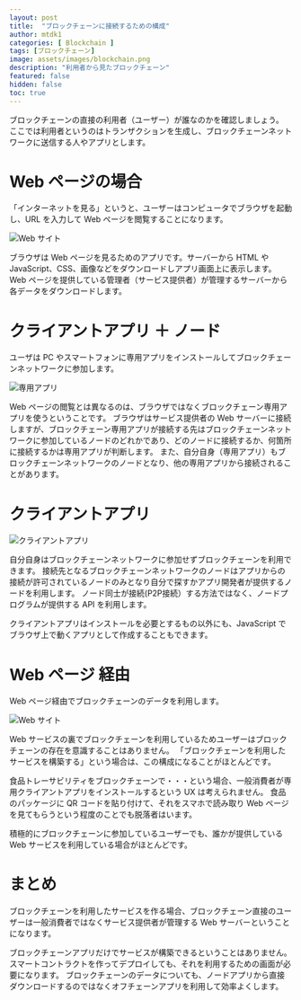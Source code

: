 ```yaml
---
layout: post
title:  "ブロックチェーンに接続するための構成"
author: mtdk1
categories: [ Blockchain ]
tags: [ブロックチェーン]
image: assets/images/blockchain.png
description: "利用者から見たブロックチェーン"
featured: false
hidden: false
toc: true
---
```


ブロックチェーンの直接の利用者（ユーザー）が誰なのかを確認しましょう。
ここでは利用者というのはトランザクションを生成し、ブロックチェーンネットワークに送信する人やアプリとします。

# Web ページの場合

「インターネットを見る」というと、ユーザーはコンピュータでブラウザを起動し、URL を入力して Web ページを閲覧することになります。

![Web サイト]({{site.baseurl}}/assets/images/blockchain/web.png)

ブラウザは Web ページを見るためのアプリです。サーバーから HTML や JavaScript、CSS、画像などをダウンロードしアプリ画面上に表示します。
Web ページを提供している管理者（サービス提供者）が管理するサーバーから各データをダウンロードします。


# クライアントアプリ ＋ ノード

ユーザは PC やスマートフォンに専用アプリをインストールしてブロックチェーンネットワークに参加します。

![専用アプリ]({{site.baseurl}}/assets/images/blockchain/nodeapp.png)

Web ページの閲覧とは異なるのは、ブラウザではなくブロックチェーン専用アプリを使うということです。
ブラウザはサービス提供者の Web サーバーに接続しますが、ブロックチェーン専用アプリが接続する先はブロックチェーンネットワークに参加しているノードのどれかであり、どのノードに接続するか、何箇所に接続するかは専用アプリが判断します。
また、自分自身（専用アプリ）もブロックチェーンネットワークのノードとなり、他の専用アプリから接続されることがあります。


# クライアントアプリ

![クライアントアプリ]({{site.baseurl}}/assets/images/blockchain/nodeapp2.png)

自分自身はブロックチェーンネットワークに参加せずブロックチェーンを利用できます。
接続先となるブロックチェーンネットワークのノードはアプリからの接続が許可されているノードのみとなり自分で探すかアプリ開発者が提供するノードを利用します。
ノード同士が接続(P2P接続）する方法ではなく、ノードプログラムが提供する API を利用します。

クライアントアプリはインストールを必要とするもの以外にも、JavaScript でブラウザ上で動くアプリとして作成することもできます。


# Web ページ 経由

Web ページ経由でブロックチェーンのデータを利用します。

![Web サイト]({{site.baseurl}}/assets/images/blockchain/webnode.png)

Web サービスの裏でブロックチェーンを利用しているためユーザーはブロックチェーンの存在を意識することはありません。
「ブロックチェーンを利用したサービスを構築する」という場合は、この構成になることがほとんどです。


食品トレーサビリティをブロックチェーンで・・・という場合、一般消費者が専用クライアントアプリをインストールするという UX は考えられません。
食品のパッケージに QR コードを貼り付けて、それをスマホで読み取り Web ページを見てもらうという程度のことでも脱落者はいます。


積極的にブロックチェーンに参加しているユーザーでも、誰かが提供している Web サービスを利用している場合がほとんどです。


# まとめ

ブロックチェーンを利用したサービスを作る場合、ブロックチェーン直接のユーザーは一般消費者ではなくサービス提供者が管理する Web サーバーということになります。


ブロックチェーンアプリだけでサービスが構築できるということはありません。スマートコントラクトを作ってデプロイしても、それを利用するための画面が必要になります。
ブロックチェーンのデータについても、ノードアプリから直接ダウンロードするのではなくオフチェーンアプリを利用して効率よくします。

